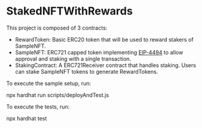 # StakedNFTWithRewards

This project is composed of 3 contracts:

- RewardToken: Basic ERC20 token that will be used to reward stakers of SampleNFT.
- SampleNFT: ERC721 capped token implementing [EIP-4494](https://eips.ethereum.org/EIPS/eip-4494) to allow approval and staking with a single transaction.
- StakingContract: A ERC721Receiver contract that handles staking. Users can stake SampleNFT tokens to generate RewardTokens. 

To execute the sample setup, run:

npx hardhat run scripts/deployAndTest.js

To execute the tests, run:

npx hardhat test
